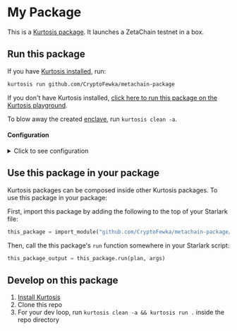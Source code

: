 My Package
============
This is a [Kurtosis package](https://docs.kurtosis.com/concepts-reference/packages). It launches a ZetaChain testnet in a box.

Run this package
----------------
If you have [Kurtosis installed][install-kurtosis], run:

<!-- TODO replace CryptoFewka and metachain-package with the correct values -->
```bash
kurtosis run github.com/CryptoFewka/metachain-package
```

If you don't have Kurtosis installed, [click here to run this package on the Kurtosis playground](https://gitpod.io/?autoStart=true&editor=code#https://github.com/kurtosis-tech/playground-gitpod).

To blow away the created [enclave][enclaves-reference], run `kurtosis clean -a`.

#### Configuration

<details>
    <summary>Click to see configuration</summary>

You can configure this package using the JSON structure below. The default values for each parameter are shown.

NOTE: the `//` lines are not valid JSON; you will need to remove them!

<!-- TODO Parameterize your package as you prefer; see https://docs.kurtosis.com/next/concepts-reference/args for more -->
```javascript
{
    // The name to print
    "name": "John Snow"
}
```

The arguments can then be passed in to `kurtosis run`.

For example:

<!-- TODO replace CryptoFewka and metachain-package with the correct values -->
```bash
kurtosis run github.com/CryptoFewka/metachain-package '{"name":"Maynard James Keenan"}'
```

You can also store the JSON args in a file, and use command expansion to slot them in:

<!-- TODO replace CryptoFewka and metachain-package with the correct values -->
```bash
kurtosis run github.com/CryptoFewka/metachain-package "$(cat args.json)"
```

</details>

Use this package in your package
--------------------------------
Kurtosis packages can be composed inside other Kurtosis packages. To use this package in your package:

<!-- TODO Replace CryptoFewka and metachain-package with the correct values! -->
First, import this package by adding the following to the top of your Starlark file:

```python
this_package = import_module("github.com/CryptoFewka/metachain-package/main.star")
```

Then, call the this package's `run` function somewhere in your Starlark script:

```python
this_package_output = this_package.run(plan, args)
```

Develop on this package
-----------------------
1. [Install Kurtosis][install-kurtosis]
1. Clone this repo
1. For your dev loop, run `kurtosis clean -a && kurtosis run .` inside the repo directory


<!-------------------------------- LINKS ------------------------------->
[install-kurtosis]: https://docs.kurtosis.com/install
[enclaves-reference]: https://docs.kurtosis.com/concepts-reference/enclaves
